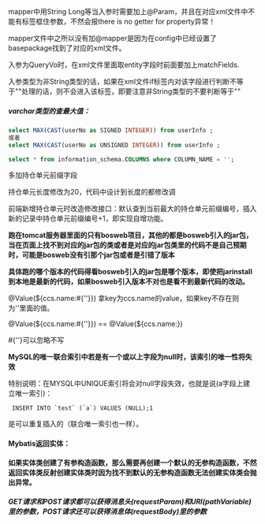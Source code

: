 mapper中用String Long等当入参时需要加上@Param，并且在对应xml文件中不能有<if test="Sting">标签框住参数，不然会报there is no getter for property异常！

mapper文件中之所以没有加@mapper是因为在config中已经设置了basepackage找到了对应的xml文件。

入参为QueryVo<Entity>时，在xml文件里面取entity字段时前面要加上matchFields.

入参类型为非String类型的话，如果在xml文件if标签内对该字段进行判断不等于""处理的话，则不会进入该标签，即要注意非String类型的不要判断等于""

##### varchar类型的查最大值：

```sql
select MAX(CAST(userNo as SIGNED INTEGER)) from userInfo ;
或者
select MAX(CAST(userNo as UNSIGNED INTEGER)) from userInfo ;
```

```sql
select * from information_schema.COLUMNS where COLUMN_NAME = '';
```



多加持仓单元前缀字段

持仓单元长度修改为20，代码中设计到长度的都修改调

前端新增持仓单元时改造修改接口：默认查到当前最大的持仓单元前缀编号，插入新的记录中持仓单元前缀编号+1，即实现自增功能。

**跑在tomcat服务器里面的只有bosweb项目，其他的都是bosweb引入的jar包，当在页面上找不到对应的jar包的类或者是对应的jar包类里的代码不是自己预期时，可能是bosweb没有引那个jar包或者是引错了版本**

**具体跑的哪个版本的代码得看bosweb引入的jar包是哪个版本，即使把jarinstall到本地是最新的代码，如果bosweb引入版本不对也是看不到最新代码的改动。**

@Value(${ccs.name:#{''}}) 拿key为ccs.name的value，如果key不存在则为''里面的值。

@Value(${ccs.name:#{''}}) == @Value(${ccs.name:})

#{''}可以忽略不写

**MySQL的唯一联合索引中若是有一个或以上字段为null时，该索引的唯一性将失效**

特别说明：在MYSQL中UNIQUE索引将会对null字段失效，也就是说(a字段上建立唯一索引)：

```
 INSERT INTO `test` (`a`) VALUES (NULL);1
```

是可以重复插入的（联合唯一索引也一样）。

#### Mybatis返回实体：

**如果实体类创建了有参构造函数，那么需要再创建一个默认的无参构造函数，不然返回实体类反射创建实体类时因为找不到默认的无参构造函数无法创建实体类会抛出异常。**

##### GET请求和POST请求都可以获得消息头(requestParam)和URI(pathVariable)里的参数，POST请求还可以获得消息体(requestBody)里的参数